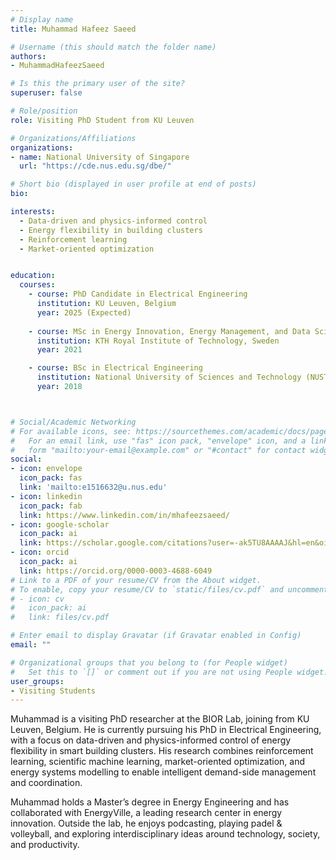 ```yaml
---
# Display name
title: Muhammad Hafeez Saeed

# Username (this should match the folder name)
authors:
- MuhammadHafeezSaeed

# Is this the primary user of the site?
superuser: false

# Role/position
role: Visiting PhD Student from KU Leuven

# Organizations/Affiliations
organizations:
- name: National University of Singapore
  url: "https://cde.nus.edu.sg/dbe/"

# Short bio (displayed in user profile at end of posts)
bio:

interests:
  - Data-driven and physics-informed control
  - Energy flexibility in building clusters
  - Reinforcement learning
  - Market-oriented optimization


education:
  courses:
    - course: PhD Candidate in Electrical Engineering
      institution: KU Leuven, Belgium
      year: 2025 (Expected)
    
    - course: MSc in Energy Innovation, Energy Management, and Data Science
      institution: KTH Royal Institute of Technology, Sweden
      year: 2021

    - course: BSc in Electrical Engineering
      institution: National University of Sciences and Technology (NUST), Pakistan
      year: 2018



# Social/Academic Networking
# For available icons, see: https://sourcethemes.com/academic/docs/page-builder/#icons
#   For an email link, use "fas" icon pack, "envelope" icon, and a link in the
#   form "mailto:your-email@example.com" or "#contact" for contact widget.
social:
- icon: envelope
  icon_pack: fas
  link: 'mailto:e1516632@u.nus.edu'
- icon: linkedin
  icon_pack: fab
  link: https://www.linkedin.com/in/mhafeezsaeed/
- icon: google-scholar
  icon_pack: ai
  link: https://scholar.google.com/citations?user=-ak5TU8AAAAJ&hl=en&oi=ao
- icon: orcid
  icon_pack: ai
  link: https://orcid.org/0000-0003-4688-6049
# Link to a PDF of your resume/CV from the About widget.
# To enable, copy your resume/CV to `static/files/cv.pdf` and uncomment the lines below.
# - icon: cv
#   icon_pack: ai
#   link: files/cv.pdf

# Enter email to display Gravatar (if Gravatar enabled in Config)
email: ""

# Organizational groups that you belong to (for People widget)
#   Set this to `[]` or comment out if you are not using People widget.
user_groups:
- Visiting Students
---
```


Muhammad is a visiting PhD researcher at the BIOR Lab, joining from KU Leuven, Belgium. He is currently pursuing his PhD in Electrical Engineering, with a focus on data-driven and physics-informed control of energy flexibility in smart building clusters. His research combines reinforcement learning, scientific machine learning, market-oriented optimization, and energy systems modelling to enable intelligent demand-side management and coordination.

Muhammad holds a Master’s degree in Energy Engineering and has collaborated with EnergyVille, a leading research center in energy innovation. Outside the lab, he enjoys podcasting, playing padel & volleyball, and exploring interdisciplinary ideas around technology, society, and productivity.